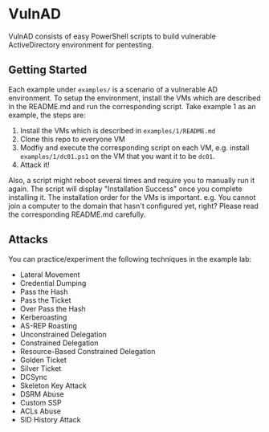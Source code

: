 # VulnAD

VulnAD consists of easy PowerShell scripts to build vulnerable ActiveDirectory environment for pentesting.

## Getting Started

Each example under `examples/` is a scenario of a vulnerable AD environment.
To setup the environment, install the VMs which are described in the README.md and run the corresponding script.
Take example 1 as an example, the steps are:

1. Install the VMs which is described in `examples/1/README.md`
2. Clone this repo to everyone VM
3. Modfiy and execute the corresponding script on each VM, e.g. install `examples/1/dc01.ps1` on the VM that you want it to be `dc01`.
4. Attack it!

Also, a script might reboot several times and require you to manually run it again.
The script will display "Installation Success" once you complete installing it.
The installation order for the VMs is important. e.g. You cannot join a computer to the domain that hasn't configured yet, right?
Please read the corresponding README.md carefully.

## Attacks

You can practice/experiment the following techniques in the example lab:

- Lateral Movement
- Credential Dumping
- Pass the Hash
- Pass the Ticket
- Over Pass the Hash
- Kerberoasting
- AS-REP Roasting
- Unconstrained Delegation
- Constrained Delegation
- Resource-Based Constrained Delegation
- Golden Ticket
- Silver Ticket
- DCSync
- Skeleton Key Attack
- DSRM Abuse
- Custom SSP
- ACLs Abuse
- SID History Attack
